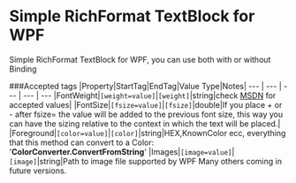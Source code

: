 # Simple RichFormat TextBlock for WPF
Simple RichFormat TextBlock for WPF, you can use both with or without Binding

###Accepted tags
|Property|StartTag|EndTag|Value Type|Notes|
--- | --- | --- | --- | ---
|FontWeight|`[weight=value]`|`[weight]`|string|check <a href="https://msdn.microsoft.com/it-it/library/system.windows.fontweights(v=vs.110).aspx" target="_blank">MSDN</a> for accepted values|
|FontSize|`[fsize=value]`|`[fsize]`|double|If you place + or - after fsize= the value will be added to the previous font size, this way you can have the sizing relative to the context in which the text will be placed.| 
|Foreground|`[color=value]`|`[color]`|string|HEX,KnownColor ecc, everything that this method can convert to a Color: '<strong>ColorConverter.ConvertFromString</strong>'
|Images|`[image=value]`|`[image]`|string|Path to image file supported by WPF
Many others coming in future versions.
